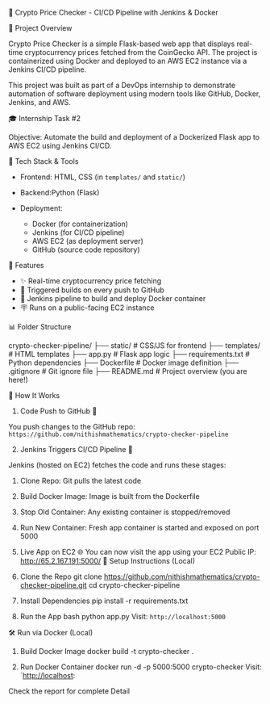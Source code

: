 🚙 Crypto Price Checker - CI/CD Pipeline with Jenkins & Docker

🚀 Project Overview

Crypto Price Checker is a simple Flask-based web app that displays real-time cryptocurrency prices fetched from the CoinGecko API. The project is containerized using Docker and deployed to an AWS EC2 instance via a Jenkins CI/CD pipeline.

This project was built as part of a DevOps internship to demonstrate automation of software deployment using modern tools like GitHub, Docker, Jenkins, and AWS.

🎓 Internship Task #2

Objective: Automate the build and deployment of a Dockerized Flask app to AWS EC2 using Jenkins CI/CD.

 🧱 Tech Stack & Tools

* Frontend: HTML, CSS (in `templates/` and `static/`)
* Backend:Python (Flask)
* Deployment:

  * Docker (for containerization)
  * Jenkins (for CI/CD pipeline)
  * AWS EC2 (as deployment server)
  * GitHub (source code repository)

📝 Features

* ✨ Real-time cryptocurrency price fetching
* 📅 Triggered builds on every push to GitHub
* 🏢 Jenkins pipeline to build and deploy Docker container
* 🪧 Runs on a public-facing EC2 instance

 📊 Folder Structure

crypto-checker-pipeline/
├── static/                 # CSS/JS for frontend
├── templates/              # HTML templates
├── app.py                  # Flask app logic
├── requirements.txt        # Python dependencies
├── Dockerfile              # Docker image definition
├── .gitignore              # Git ignore file
├── README.md               # Project overview (you are here!)

🚛 How It Works
1. Code Push to GitHub 💾

You push changes to the GitHub repo:
`https://github.com/nithishmathematics/crypto-checker-pipeline`

 2. Jenkins Triggers CI/CD Pipeline 💪

Jenkins (hosted on EC2) fetches the code and runs these stages:

1. Clone Repo: Git pulls the latest code
2. Build Docker Image: Image is built from the Dockerfile
3. Stop Old Container: Any existing container is stopped/removed
4. Run New Container: Fresh app container is started and exposed on port 5000

3. Live App on EC2 🌐
You can now visit the app using your EC2 Public IP:
http://65.2.167.191:5000/
🤖 Setup Instructions (Local)

1. Clone the Repo
git clone https://github.com/nithishmathematics/crypto-checker-pipeline.git
cd crypto-checker-pipeline

2. Install Dependencies
pip install -r requirements.txt

3. Run the App
bash
python app.py
Visit: `http://localhost:5000`

🛠️ Run via Docker (Local)

1. Build Docker Image
docker build -t crypto-checker .

2. Run Docker Container
docker run -d -p 5000:5000 crypto-checker
Visit: \`[http://localhost](http://localhost):

Check the report for complete Detail

